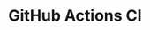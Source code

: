 # GitHub Actions CI




































































































































































































































































































































































































































































































































































































































































































































































































































































































































































































































































































































































































































































































































































































































































































































































































































































































































































































































































































































































































































































































































































































































































































































































































































































































































































































































































































































































































































































